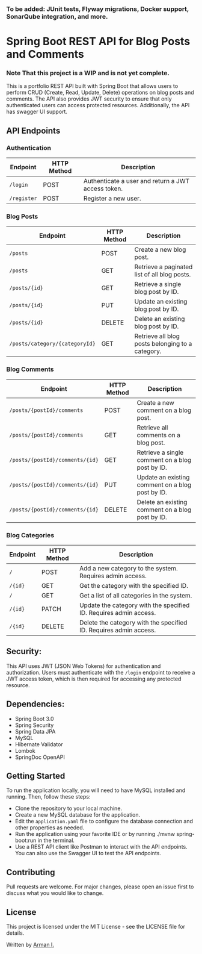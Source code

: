 ### To be added: JUnit tests, Flyway migrations, Docker support, SonarQube integration, and more.

# Spring Boot REST API for Blog Posts and Comments
### Note That this project is a WIP and is not yet complete.
This is a portfolio REST API built with Spring Boot that allows users to perform CRUD (Create, Read, Update, Delete) operations on blog posts and comments. The API also provides JWT security to ensure that only authenticated users can access protected resources. Additionally, the API has swagger UI support.

## API Endpoints

### Authentication
| Endpoint        | HTTP Method | Description                                        |
|-----------------|-------------|----------------------------------------------------|
| ```/login```    | POST        | Authenticate a user and return a JWT access token. |
| ```/register``` | POST        | Register a new user.                               | 


### Blog Posts
| Endpoint                           | HTTP Method | Description                                       |
|------------------------------------|-------------|---------------------------------------------------|
| ```/posts   ```                    | POST        | Create a new blog post.                           |
| ```/posts    ```                   | GET         | Retrieve a paginated list of all blog posts.      |
| ```/posts/{id} ```                 | GET         | Retrieve a single blog post by ID.                |
| ```/posts/{id} ```                 | 	PUT        | 	Update an existing blog post by ID.              |
| ```/posts/{id}```	                 | DELETE	     | Delete an existing blog post by ID.               |
| ```/posts/category/{categoryId}``` | 	GET        | 	Retrieve all blog posts belonging to a category. |


### Blog Comments
| Endpoint                            | HTTP Method | Description                                      |
|-------------------------------------|-------------|--------------------------------------------------|
| ```/posts/{postId}/comments```      | 	POST       | Create a new comment on a blog post.             |
| ```/posts/{postId}/comments```      | 	GET	       | Retrieve all comments on a blog post.            |
| ```/posts/{postId}/comments/{id}``` | 	GET	       | Retrieve a single comment on a blog post by ID.  |
| ```/posts/{postId}/comments/{id}``` | 	PUT	       | Update an existing comment on a blog post by ID. |
| ```/posts/{postId}/comments/{id}``` | DELETE      | Delete an existing comment on a blog post by ID. |

### Blog Categories
| Endpoint     | HTTP Method | Description                                                       |
|--------------|-------------|-------------------------------------------------------------------|
| ```/```	     | POST        | Add a new category to the system. Requires admin access.          |
| ```/{id}```  | GET         | Get the category with the specified ID.                           |
| ```/   ```   | GET         | Get a list of all categories in the system.                       |
| ```/{id}```  | PATCH       | Update the category with the specified ID. Requires admin access. |                               
| ```/{id} ``` | DELETE      | Delete the category with the specified ID. Requires admin access. |                              


## Security:
This API uses JWT (JSON Web Tokens) for authentication and authorization. Users must authenticate with the ```/login``` endpoint to receive a JWT access token, which is then required for accessing any protected resource.

## Dependencies:
- Spring Boot 3.0
- Spring Security
- Spring Data JPA
- MySQL
- Hibernate Validator
- Lombok
- SpringDoc OpenAPI 

## Getting Started
To run the application locally, you will need to have MySQL installed and running. Then, follow these steps:

- Clone the repository to your local machine.
- Create a new MySQL database for the application.
- Edit the ```application.yaml``` file to configure the database connection and other properties as needed.
- Run the application using your favorite IDE or by running ./mvnw spring-boot:run in the terminal.
- Use a REST API client like Postman to interact with the API endpoints. You can also use the Swagger UI to test the API endpoints.

## Contributing
Pull requests are welcome. For major changes, please open an issue first to discuss what you would like to change.

## License
This project is licensed under the MIT License - see the LICENSE file for details.


Written by [Arman I.](https://www.linkedin.com/in/arman-iqbal-39803681/)
